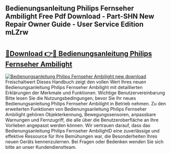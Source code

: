 ## Bedienungsanleitung Philips Fernseher Ambilight Free Pdf Download - Part-SHN New Repair Owner Guide - User Service Edition mLZrw

# <h2><a href="http://df0iwx.blite.top/?on=Bedienungsanleitung+Philips+Fernseher+Ambilight">🔗Download 👉🔴 Bedienungsanleitung Philips Fernseher Ambilight</a></h2>

[![Bedienungsanleitung Philips Fernseher Ambilight new download](https://i.imgur.com/lujVjoI.png)](http://df0iwx.blite.top/?on=Bedienungsanleitung+Philips+Fernseher+Ambilight)
Freischaltwert Dieses Handbuch zeigt den vollen Wert Ihres neuen Bedienungsanleitung Philips Fernseher Ambilight mit detaillierten Erklärungen der Merkmale und Funktionen. Wichtige Benutzervereinbarung Bitte lesen Sie die Nutzungsbedingungen, bevor Sie Ihr neues Bedienungsanleitung Philips Fernseher Ambilight in Betrieb nehmen. Zu den erweiterten Funktionen von Bedienungsanleitung Philips Fernseher Ambilight gehören Objekterkennung, Bewegungssensoren, anpassbare Warnungen und Fernzugriff, die alle über die Benutzeroberfläche an Ihre Vorlieben angepasst werden können. Wir vertrauen darauf, dass das Bedienungsanleitung Philips Fernseher AmbilightD eine zuverlässige und effektive Ressource für Ihre Bemühungen war, die Besonderheiten Ihres neuen Geräts kennenzulernen. Bei Fragen oder Bedenken wenden Sie sich bitte an unser Kundendienstteam.
